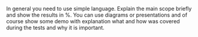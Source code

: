 In general you need to use simple language. Explain the main scope briefly and show the results in %. You can use diagrams or presentations and of course show some demo with explanation what and how was covered during the tests and why it is important. 